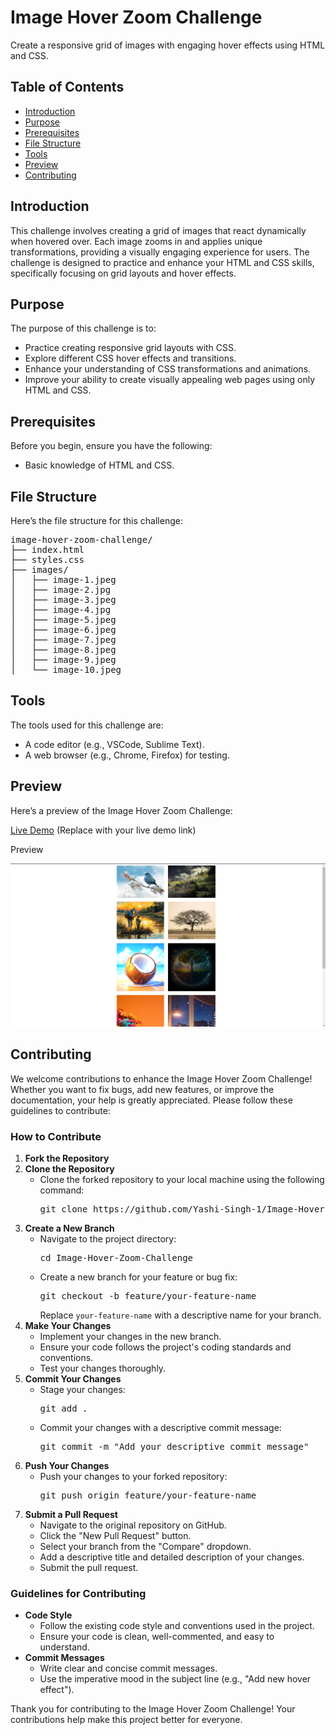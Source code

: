 <h1>Image Hover Zoom Challenge</h1>
<p>Create a responsive grid of images with engaging hover effects using HTML and CSS.</p>

<h2>Table of Contents</h2>
<ul>
    <li><a href="#introduction">Introduction</a></li>
    <li><a href="#purpose">Purpose</a></li>
    <li><a href="#prerequisites">Prerequisites</a></li>
    <li><a href="#file-structure">File Structure</a></li>
    <li><a href="#tools">Tools</a></li>
    <li><a href="#preview">Preview</a></li>
    <li><a href="#contributing">Contributing</a></li>
</ul>

<h2 id="introduction">Introduction</h2>
<p>This challenge involves creating a grid of images that react dynamically when hovered over. Each image zooms in and applies unique transformations, providing a visually engaging experience for users. The challenge is designed to practice and enhance your HTML and CSS skills, specifically focusing on grid layouts and hover effects.</p>

<h2 id="purpose">Purpose</h2>
<p>The purpose of this challenge is to:</p>
<ul>
    <li>Practice creating responsive grid layouts with CSS.</li>
    <li>Explore different CSS hover effects and transitions.</li>
    <li>Enhance your understanding of CSS transformations and animations.</li>
    <li>Improve your ability to create visually appealing web pages using only HTML and CSS.</li>
</ul>

<h2 id="prerequisites">Prerequisites</h2>
<p>Before you begin, ensure you have the following:</p>
<ul>
    <li>Basic knowledge of HTML and CSS.</li>
</ul>

<h2 id="file-structure">File Structure</h2>
<p>Here’s the file structure for this challenge:</p>
<pre>
image-hover-zoom-challenge/
├── index.html
├── styles.css
├── images/
│   ├── image-1.jpeg
│   ├── image-2.jpg
│   ├── image-3.jpeg
│   ├── image-4.jpg
│   ├── image-5.jpeg
│   ├── image-6.jpeg
│   ├── image-7.jpeg
│   ├── image-8.jpeg
│   ├── image-9.jpeg
│   └── image-10.jpeg
</pre>

<h2 id="tools">Tools</h2>
<p>The tools used for this challenge are:</p>
<ul>
    <li>A code editor (e.g., VSCode, Sublime Text).</li>
    <li>A web browser (e.g., Chrome, Firefox) for testing.</li>
</ul>

<h2 id="preview">Preview</h2>
<p>Here’s a preview of the Image Hover Zoom Challenge:</p>
<p><a href="https://codepen.io/Yashi-the-lessful/pen/zYQVpGJ" target="_blank">Live Demo</a> (Replace with your live demo link)</p>
<p>Preview</p>

![Preview](Preview.png)

<h2 id="contributing">Contributing</h2>
<p>We welcome contributions to enhance the Image Hover Zoom Challenge! Whether you want to fix bugs, add new features, or improve the documentation, your help is greatly appreciated. Please follow these guidelines to contribute:</p>

<h3>How to Contribute</h3>
<ol>
    <li><strong>Fork the Repository</strong></li>
    <li><strong>Clone the Repository</strong>
        <ul>
            <li>Clone the forked repository to your local machine using the following command:
                <pre>git clone https://github.com/Yashi-Singh-1/Image-Hover-Zoom-Challenge.git</pre>
            </li>
        </ul>
    </li>
    <li><strong>Create a New Branch</strong>
        <ul>
            <li>Navigate to the project directory:
                <pre>cd Image-Hover-Zoom-Challenge</pre>
            </li>
            <li>Create a new branch for your feature or bug fix:
                <pre>git checkout -b feature/your-feature-name</pre>
                Replace <code>your-feature-name</code> with a descriptive name for your branch.
            </li>
        </ul>
    </li>
    <li><strong>Make Your Changes</strong>
        <ul>
            <li>Implement your changes in the new branch.</li>
            <li>Ensure your code follows the project's coding standards and conventions.</li>
            <li>Test your changes thoroughly.</li>
        </ul>
    </li>
    <li><strong>Commit Your Changes</strong>
        <ul>
            <li>Stage your changes:
                <pre>git add .</pre>
            </li>
            <li>Commit your changes with a descriptive commit message:
                <pre>git commit -m "Add your descriptive commit message"</pre>
            </li>
        </ul>
    </li>
    <li><strong>Push Your Changes</strong>
        <ul>
            <li>Push your changes to your forked repository:
                <pre>git push origin feature/your-feature-name</pre>
            </li>
        </ul>
    </li>
    <li><strong>Submit a Pull Request</strong>
        <ul>
            <li>Navigate to the original repository on GitHub.</li>
            <li>Click the "New Pull Request" button.</li>
            <li>Select your branch from the "Compare" dropdown.</li>
            <li>Add a descriptive title and detailed description of your changes.</li>
            <li>Submit the pull request.</li>
        </ul>
    </li>
</ol>

<h3>Guidelines for Contributing</h3>
<ul>
    <li><strong>Code Style</strong>
        <ul>
            <li>Follow the existing code style and conventions used in the project.</li>
            <li>Ensure your code is clean, well-commented, and easy to understand.</li>
        </ul>
    </li>
    <li><strong>Commit Messages</strong>
        <ul>
            <li>Write clear and concise commit messages.</li>
            <li>Use the imperative mood in the subject line (e.g., "Add new hover effect").</li>
        </ul>
    </li>
</ul>

<p>Thank you for contributing to the Image Hover Zoom Challenge! Your contributions help make this project better for everyone.</p>